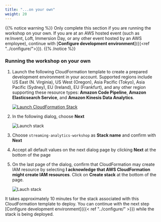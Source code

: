 ```yaml
---
title: "...on your own"
weight: 20
---
```


{{% notice warning %}}
Only complete this section if you are running the workshop on your own. If you are at an AWS hosted event (such as re:Invent,
Loft, Immersion Day, or any other event hosted by an AWS employee), continue with [**Configure development environment**]({{<ref "../configure/">}}).
{{% /notice %}}

### Running the workshop on your own

1. Launch the following CloudFormation template to create a prepared development environment in your account. Supported regions include US East (N. Virginia), US West (Oregon), Asia Pacific (Tokyo), Asia Pacific (Sydney), EU (Ireland), EU (Frankfurt), and any other region supporting these resource types: **Amazon Code Pipeline**, **Amazon Elasticsearch Service**, and **Amazon Kinesis Data Analytics**.

	[![Launch CloudFormation Stack](/images/flink-on-kda/cloudformation-launch-stack.png)](https://console.aws.amazon.com/cloudformation/home#/stacks/new?stackName=streaming-analytics-workshop&templateURL=https://aws-streaming-artifacts.s3.amazonaws.com/streaming-analytics-workshop/cfn-templates/StreamingAnalyticsWorkshop.template.json)

1. In the following dialog, choose **Next**

	![Launch stack](/images/flink-on-kda/cfn-1-create-stack.png)

1. Choose `streaming-analytics-workshop` as **Stack name** and confirm with **Next**

1. Accept all default values on the next dialog page by clicking **Next** at the bottom of the page

1. On the last page of the dialog, confirm that CloudFormation may create IAM resource by selecting **I acknowledge that AWS CloudFormation might create IAM resources**. Click on **Create stack** at the bottom of the page.

	![Lauch stack](/images/flink-on-kda/cfn-4-confirm-capabilities.png)

It takes approximately 10 minutes for the stack associated with this CloudFormation template to deploy. You can continue with the next step [Configure development environment]({{< ref "../configure/" >}}) while the stack is being deployed.
